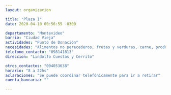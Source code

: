 ```yaml
---
layout: organizacion

title: "Plaza I"
date: 2020-04-10 00:56:55 -0300

departamento: "Montevideo"
barrio: "Ciudad Vieja"
actividades: "Punto de Donación"
necesidades: "Alimentos no perecederos, frutas y verduras, carne, productos sanitarios (tapabocas, guantes, alcohol en gel, detergente,etc), recipientes o tuppers"
telefono_contacto: "098141813"
direccion: "Lindolfo Cuestas y Cerrito"

otros_contactos: "094053638"
horario: "8 a 22hs"
aclaraciones: "Se puede coordinar telefónicamente para ir a retirar"
cuenta_bancaria: ""

---
```

